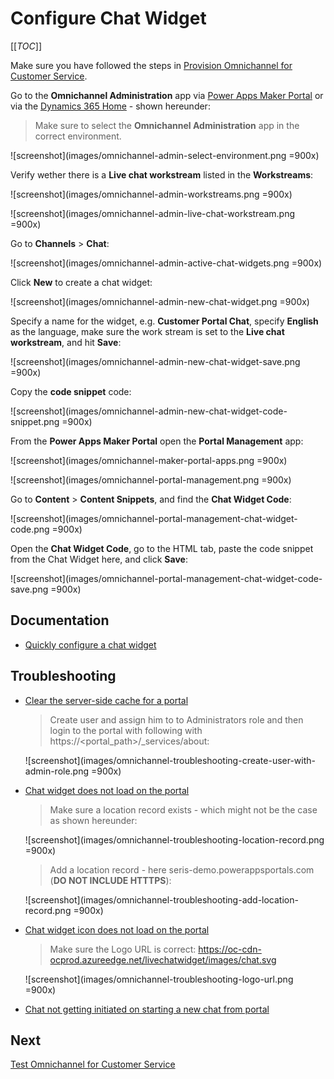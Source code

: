 # Configure Chat Widget

[[_TOC_]]

Make sure you have followed the steps in [Provision Omnichannel for Customer Service](Provision-Omnichannel-for-Customer-Service).

Go to the **Omnichannel Administration** app via [Power Apps Maker Portal](https://make.powerapps.com) or via the [Dynamics 365 Home](https://home.dynamics.com/) - shown hereunder:

> Make sure to select the **Omnichannel Administration** app in the correct environment.

![screenshot](images/omnichannel-admin-select-environment.png =900x)

Verify wether there is a **Live chat workstream** listed in the **Workstreams**:

![screenshot](images/omnichannel-admin-workstreams.png =900x)

![screenshot](images/omnichannel-admin-live-chat-workstream.png =900x)

Go to **Channels** > **Chat**:

![screenshot](images/omnichannel-admin-active-chat-widgets.png =900x)

Click **New** to create a chat widget:

![screenshot](images/omnichannel-admin-new-chat-widget.png =900x)

Specify a name for the widget, e.g. **Customer Portal Chat**, specify **English**  as the language, make sure the work stream is set to the **Live chat workstream**, and hit **Save**:

![screenshot](images/omnichannel-admin-new-chat-widget-save.png =900x)

Copy the **code snippet** code:

![screenshot](images/omnichannel-admin-new-chat-widget-code-snippet.png =900x)

From the **Power Apps Maker Portal** open the **Portal Management** app:

![screenshot](images/omnichannel-maker-portal-apps.png =900x)

![screenshot](images/omnichannel-portal-management.png =900x)

Go to **Content** > **Content Snippets**, and find the **Chat Widget Code**:

![screenshot](images/omnichannel-portal-management-chat-widget-code.png =900x)

Open the **Chat Widget Code**, go to the HTML tab, paste the code snippet from the Chat Widget here, and click **Save**:

![screenshot](images/omnichannel-portal-management-chat-widget-code-save.png =900x)


<script id="Microsoft_Omnichannel_LCWidget" src="https://oc-cdn-public-eur.azureedge.net/livechatwidget/scripts/LiveChatBootstrapper.js" data-app-id="9eb6f398-d0fe-4db0-8f19-df42a72d055c" data-org-id="20ac3d64-eb5e-4871-a345-552c906c8ce9" data-org-url="https://org1a454a99-crm4.omnichannelengagementhub.com"></script>

## Documentation

- [Quickly configure a chat widget](https://docs.microsoft.com/en-us/dynamics365/omnichannel/administrator/configure-live-chat)

## Troubleshooting

- [Clear the server-side cache for a portal](https://docs.microsoft.com/en-us/powerapps/maker/portals/admin/clear-server-side-cache)

  > Create user and assign him to to Administrators role and then login to the portal with following with https://<portal_path>/_services/about:

  ![screenshot](images/omnichannel-troubleshooting-create-user-with-admin-role.png =900x)

- [Chat widget does not load on the portal](https://docs.microsoft.com/en-us/dynamics365/omnichannel/troubleshoot-omnichannel-customer-service#chat-widget-does-not-load-on-the-portal)

  > Make sure a location record exists - which might not be the case as shown hereunder:

  ![screenshot](images/omnichannel-troubleshooting-location-record.png =900x)

  > Add a location record - here seris-demo.powerappsportals.com (**DO NOT INCLUDE HTTTPS**):

  ![screenshot](images/omnichannel-troubleshooting-add-location-record.png =900x)

- [Chat widget icon does not load on the portal](https://docs.microsoft.com/en-us/dynamics365/omnichannel/troubleshoot-omnichannel-customer-service#chat-widget-icon-does-not-load-on-the-portal)

   > Make sure the Logo URL is correct: https://oc-cdn-ocprod.azureedge.net/livechatwidget/images/chat.svg

  ![screenshot](images/omnichannel-troubleshooting-logo-url.png =900x)

- [Chat not getting initiated on starting a new chat from portal](https://docs.microsoft.com/en-us/dynamics365/omnichannel/troubleshoot-omnichannel-customer-service#chat-widget-icon-does-not-load-on-the-portal)

 ## Next

 [Test Omnichannel for Customer Service](Test-Omnichannel)